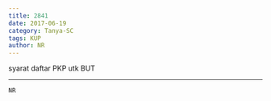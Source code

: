 ```yaml
---
title: 2841
date: 2017-06-19
category: Tanya-SC
tags: KUP
author: NR
---
```


syarat daftar PKP utk BUT

---



`NR`
